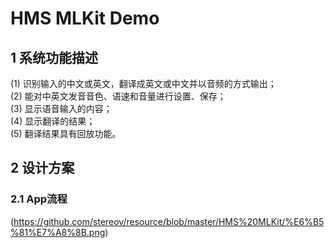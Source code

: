 # HMS MLKit Demo

## 1 系统功能描述
  (1) 识别输入的中文或英文，翻译成英文或中文并以音频的方式输出；  
  (2) 能对中英文发音音色、语速和音量进行设置、保存；  
  (3) 显示语音输入的内容；  
  (4) 显示翻译的结果；  
  (5) 翻译结果具有回放功能。  
## 2 设计方案
### 2.1 App流程
(https://github.com/stereov/resource/blob/master/HMS%20MLKit/%E6%B5%81%E7%A8%8B.png)

